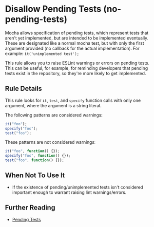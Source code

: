 # Disallow Pending Tests (no-pending-tests)

Mocha allows specification of pending tests, which represent tests that aren't yet implemented, but are intended to be implemented eventually. These are designated like a normal mocha test, but with only the first argument provided (no callback for the actual implementation). For example: `it('unimplemented test');`

This rule allows you to raise ESLint warnings or errors on pending tests. This can be useful, for example, for reminding developers that pending tests exist in the repository, so they're more likely to get implemented.

## Rule Details

This rule looks for `it`, `test`, and `specify` function calls with only one argument, where the argument is a string literal.

The following patterns are considered warnings:

```js
it("foo");
specify("foo");
test("foo");
```

These patterns are not considered warnings:

```js
it("foo", function() {});
specify("foo", function() {});
test("foo", function() {});
```

## When Not To Use It

* If the existence of pending/unimplemented tests isn't considered important enough to warrant raising lint warnings/errors.

## Further Reading

* [Pending Tests](http://mochajs.org/#pending-tests)
